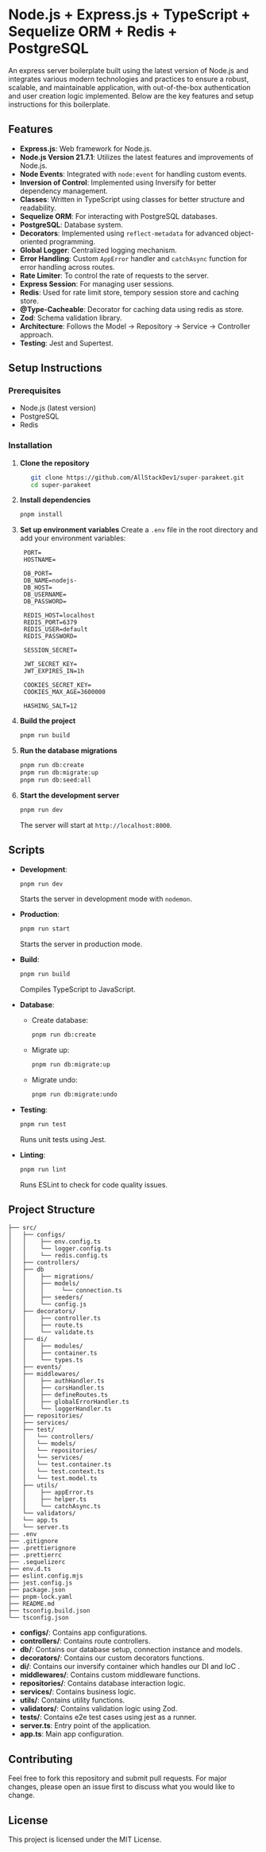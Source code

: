 # Node.js + Express.js + TypeScript + Sequelize ORM + Redis + PostgreSQL

An express server boilerplate built using the latest version of Node.js and integrates various modern technologies and practices to ensure a robust, scalable, and maintainable application, with out-of-the-box authentication and user creation logic implemented. Below are the key features and setup instructions for this boilerplate.

## Features
- **Express.js**: Web framework for Node.js.
- **Node.js Version 21.7.1**: Utilizes the latest features and improvements of Node.js.
- **Node Events**: Integrated with `node:event` for handling custom events.
- **Inversion of Control**: Implemented using Inversify for better dependency management.
- **Classes**: Written in TypeScript using classes for better structure and readability.
- **Sequelize ORM**: For interacting with PostgreSQL databases.
- **PostgreSQL**: Database system.
- **Decorators**: Implemented using `reflect-metadata` for advanced object-oriented programming.
- **Global Logger**: Centralized logging mechanism.
- **Error Handling**: Custom `AppError` handler and `catchAsync` function for error handling across routes.
- **Rate Limiter**: To control the rate of requests to the server.
- **Express Session**: For managing user sessions.
- **Redis**: Used for rate limit store, tempory session store and caching store.
- **@Type-Cacheable**: Decorator for caching data using redis as store.
- **Zod**: Schema validation library.
- **Architecture**: Follows the Model -> Repository -> Service -> Controller approach.
- **Testing**: Jest and Supertest.

## Setup Instructions

### Prerequisites
- Node.js (latest version)
- PostgreSQL
- Redis

### Installation

1. **Clone the repository**
   ```bash
      git clone https://github.com/AllStackDev1/super-parakeet.git
      cd super-parakeet
   ```

2. **Install dependencies**
   ```bash
   pnpm install
   ```

3. **Set up environment variables**
   Create a `.env` file in the root directory and add your environment variables:
   ```env
    PORT=
    HOSTNAME=

    DB_PORT=
    DB_NAME=nodejs-
    DB_HOST=
    DB_USERNAME=
    DB_PASSWORD=

    REDIS_HOST=localhost
    REDIS_PORT=6379
    REDIS_USER=default
    REDIS_PASSWORD=

    SESSION_SECRET=

    JWT_SECRET_KEY=
    JWT_EXPIRES_IN=1h

    COOKIES_SECRET_KEY=
    COOKIES_MAX_AGE=3600000

    HASHING_SALT=12
   ```

4. **Build the project**
   ```bash
   pnpm run build
   ```

5. **Run the database migrations**
   ```bash
   pnpm run db:create
   pnpm run db:migrate:up
   pnpm run db:seed:all
   ```

6. **Start the development server**
   ```bash
   pnpm run dev
   ```
   The server will start at `http://localhost:8000`.

## Scripts

- **Development**: 
  ```bash
  pnpm run dev
  ```
  Starts the server in development mode with `nodemon`.

- **Production**:
  ```bash
  pnpm run start
  ```
  Starts the server in production mode.

- **Build**:
  ```bash
  pnpm run build
  ```
  Compiles TypeScript to JavaScript.

- **Database**:
  - Create database:
    ```bash
    pnpm run db:create
    ```
  - Migrate up:
    ```bash
    pnpm run db:migrate:up
    ```
  - Migrate undo:
    ```bash
    pnpm run db:migrate:undo
    ```

- **Testing**:
  ```bash
  pnpm run test
  ```
  Runs unit tests using Jest.

- **Linting**:
  ```bash
  pnpm run lint
  ```
  Runs ESLint to check for code quality issues.

## Project Structure

```
├── src/
│   ├── configs/
│   │    ├── env.config.ts
│   │    └── logger.config.ts
│   │    └── redis.config.ts
│   ├── controllers/
│   ├── db
│   │    ├── migrations/
│   │    ├── models/
│   │    │     └── connection.ts
│   │    ├── seeders/
│   │    └── config.js
│   ├── decorators/
│   │    ├── controller.ts
│   │    ├── route.ts
│   │    └── validate.ts
│   ├── di/
│   │    ├── modules/
│   │    ├── container.ts
│   │    └── types.ts
│   ├── events/
│   ├── middlewares/
│   │    ├── authHandler.ts
│   │    ├── corsHandler.ts
│   │    ├── defineRoutes.ts
│   │    ├── globalErrorHandler.ts
│   │    └── loggerHandler.ts
│   ├── repositories/
│   ├── services/
│   ├── test/
│   │   └── controllers/
│   │   └── models/
│   │   └── repositories/
│   │   └── services/
│   │   └── test.container.ts
│   │   └── test.context.ts
│   │   └── test.model.ts
│   ├── utils/
│   │    ├── appError.ts
│   │    ├── helper.ts
│   │    └── catchAsync.ts
│   └── validators/
│   └── app.ts
│   └── server.ts
├── .env
├── .gitignore
├── .prettierignore
├── .prettierrc
├── .sequelizerc
├── env.d.ts
├── eslint.config.mjs
├── jest.config.js
├── package.json
├── pnpm-lock.yaml
├── README.md
├── tsconfig.build.json
└── tsconfig.json
```

- **configs/**: Contains app configurations.
- **controllers/**: Contains route controllers.
- **db/**: Contains our database setup, connection instance and models.
- **decorators/**: Contains our custom decorators functions.
- **di/**: Contains our inversify container which handles our DI and IoC .
- **middlewares/**: Contains custom middleware functions.
- **repositories/**: Contains database interaction logic.
- **services/**: Contains business logic.
- **utils/**: Contains utility functions.
- **validators/**: Contains validation logic using Zod.
- **tests/**: Contains e2e test cases using jest as a runner.
- **server.ts**: Entry point of the application.
- **app.ts**: Main app configuration.

## Contributing
Feel free to fork this repository and submit pull requests. For major changes, please open an issue first to discuss what you would like to change.

## License
This project is licensed under the MIT License.